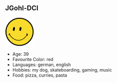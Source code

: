 ## JGohl-DCI
![Smiley](images/smiley.png)
- Age: 39
- Favourite Color: red
- Languages: german, english
- Hobbies: my dog, skateboarding, gaming, music
- Food: pizza, curries, pasta
